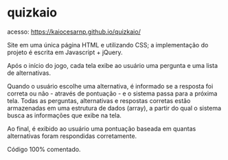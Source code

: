 # quizkaio
acesso: https://kaiocesarnp.github.io/quizkaio/

Site em uma única página HTML e utilizando CSS; a implementação do projeto é escrita em Javascript + jQuery.

Após o início do jogo, cada tela exibe ao usuário uma pergunta e uma lista de alternativas. 

Quando o usuário escolhe uma alternativa, é informado se a resposta foi correta ou não - através de pontuação - e o sistema passa para a próxima tela.
Todas as perguntas, alternativas e respostas corretas estão armazenadas em uma estrutura de dados (array), a partir do qual o sistema busca as informações que exibe na tela.

Ao final, é exibido ao usuário uma pontuação baseada em quantas alternativas foram respondidas corretamente.

Código 100% comentado.
